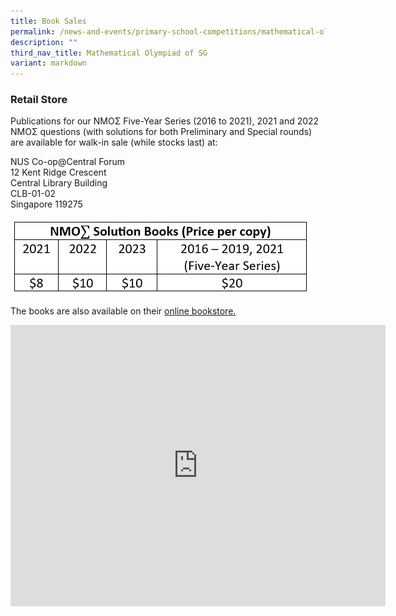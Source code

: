 ```yaml
---
title: Book Sales
permalink: /news-and-events/primary-school-competitions/mathematical-olympiad-of-sg/book-sales/
description: ""
third_nav_title: Mathematical Olympiad of SG
variant: markdown
---
```

### **Retail Store**
Publications for our NMOΣ Five-Year Series (2016 to 2021), 2021 and 2022 NMOΣ questions (with solutions for both Preliminary and Special rounds) are available for walk-in sale (while stocks last) at: <br>

NUS Co-op@Central Forum<br>
12 Kent Ridge Crescent<br>
Central Library Building<br>
CLB-01-02<br>
Singapore 119275

![](/images/NMOS_Book_Sales_2024_V4_png.jpg)

The books are also available on their [online bookstore.](https://www.nuscoop.sg/search?keywords=NMOS)

<iframe loading="lazy" allowfullscreen="" style="border:0;" height="450" width="600" src="https://www.google.com/maps/embed?pb=!1m18!1m12!1m3!1d3988.796485949262!2d103.77150151510514!3d1.2967629621040804!2m3!1f0!2f0!3f0!3m2!1i1024!2i768!4f13.1!3m3!1m2!1s0x31da1af859c38f5f%3A0x510b0f0afd4e0f6d!2sNUS%20Co-op%40Central%20Forum!5e0!3m2!1sen!2ssg!4v1675068877688!5m2!1sen!2ssg"></iframe>